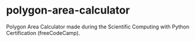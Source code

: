 # polygon-area-calculator
Polygon Area Calculator made during the Scientific Computing with Python Certification (freeCodeCamp).
